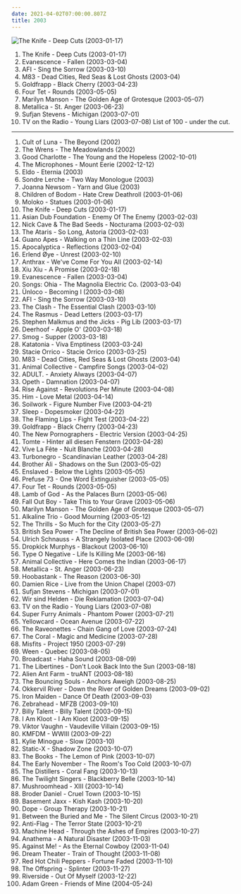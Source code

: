 ```yaml
---
date: 2021-04-02T07:00:00.807Z
title: 2003
---
```

![The Knife - Deep Cuts (2003-01-17)](http://coverartarchive.org/release/7ec39128-ef00-415d-905e-e2764e337193/9196624679-500.jpg "The Knife - Deep Cuts (2003-01-17)")
1. <span title="#electronic #electronica">The Knife - Deep Cuts (2003-01-17)</span>
2. <span title="#rock">Evanescence - Fallen (2003-03-04)</span>
3. <span title="#punk_rock #punk #alternative_rock">AFI - Sing the Sorrow (2003-03-10)</span>
4. <span title="#electronic #shoegaze">M83 - Dead Cities, Red Seas & Lost Ghosts (2003-04)</span>
5. <span title="#electronic #electronica">Goldfrapp - Black Cherry (2003-04-23)</span>
6. <span title="#electronic">Four Tet - Rounds (2003-05-05)</span>
7. <span title="#industrial_metal">Marilyn Manson - The Golden Age of Grotesque (2003-05-07)</span>
8. <span title="#heavy_metal #metal #thrash_metal">Metallica - St. Anger (2003-06-23)</span>
9. <span title="#2003">Sufjan Stevens - Michigan (2003-07-01)</span>
10. <span title="#2003 #post_rock_experimental #chill_time #experimental #indie_rock #solitude">TV on the Radio - Young Liars (2003-07-08)</span>
List of 100 - under the cut.
<!-- more -->
-----
1. <span title="#sludge #doom_metal">Cult of Luna - The Beyond (2002)</span>
2. <span title="#2003 #indie">The Wrens - The Meadowlands (2002)</span>
3. <span title="#punk_rock #pop_punk #rock">Good Charlotte - The Young and the Hopeless (2002-10-01)</span>
4. <span title="#avant_folk #2003 #psychedelic_folk">The Microphones - Mount Eerie (2002-12-12)</span>
5. <span title="#2003">Eldo - Eternia (2003)</span>
6. <span title="#singer_songwriter #albums_i_played_hell_out_of #two_way_monologue">Sondre Lerche - Two Way Monologue (2003)</span>
7. <span title="#2003 #folk #female_vocalists #singer_songwriter">Joanna Newsom - Yarn and Glue (2003)</span>
8. <span title="#melodic_death_metal">Children of Bodom - Hate Crew Deathroll (2003-01-06)</span>
9. <span title="#electronic #trip_hop">Moloko - Statues (2003-01-06)</span>
10. <span title="#electronic #electronica">The Knife - Deep Cuts (2003-01-17)</span>
11. <span title="#2003 #electronic #dub">Asian Dub Foundation - Enemy Of The Enemy (2003-02-03)</span>
12. <span title="#2003">Nick Cave & The Bad Seeds - Nocturama (2003-02-03)</span>
13. <span title="#rock #punk_rock #pop_punk #alternative">The Ataris - So Long, Astoria (2003-02-03)</span>
14. <span title="#alternative_rock">Guano Apes - Walking on a Thin Line (2003-02-03)</span>
15. <span title="#symphonic_metal #cello_metal #instrumental">Apocalyptica - Reflections (2003-02-04)</span>
16. <span title="#electronic">Erlend Øye - Unrest (2003-02-10)</span>
17. <span title="#thrash_metal">Anthrax - We've Come For You All (2003-02-14)</span>
18. <span title="#experimental">Xiu Xiu - A Promise (2003-02-18)</span>
19. <span title="#rock">Evanescence - Fallen (2003-03-04)</span>
20. <span title="#2003">Songs: Ohia - The Magnolia Electric Co. (2003-03-04)</span>
21. <span title="#2003 #alternative_metal #nu_metal">Ünloco - Becoming I (2003-03-08)</span>
22. <span title="#punk_rock #punk #alternative_rock">AFI - Sing the Sorrow (2003-03-10)</span>
23. <span title="#punk_rock #british #punk">The Clash - The Essential Clash (2003-03-10)</span>
24. <span title="#rock">The Rasmus - Dead Letters (2003-03-17)</span>
25. <span title="#2003 #indie_rock">Stephen Malkmus and the Jicks - Pig Lib (2003-03-17)</span>
26. <span title="#2003 #indie_rock #indie">Deerhoof - Apple O' (2003-03-18)</span>
27. <span title="#2003 #nice">Smog - Supper (2003-03-18)</span>
28. <span title="#doom_metal">Katatonia - Viva Emptiness (2003-03-24)</span>
29. <span title="#pop">Stacie Orrico - Stacie Orrico (2003-03-25)</span>
30. <span title="#electronic #shoegaze">M83 - Dead Cities, Red Seas & Lost Ghosts (2003-04)</span>
31. <span title="#folk #experimental #ambient">Animal Collective - Campfire Songs (2003-04-02)</span>
32. <span title="#2003 #neo_electro">ADULT. - Anxiety Always (2003-04-07)</span>
33. <span title="#progressive_rock">Opeth - Damnation (2003-04-07)</span>
34. <span title="#punk #punk_rock #melodic_hardcore">Rise Against - Revolutions Per Minute (2003-04-08)</span>
35. <span title="#love_metal #him">Him - Love Metal (2003-04-14)</span>
36. <span title="#melodic_death_metal">Soilwork - Figure Number Five (2003-04-21)</span>
37. <span title="#doom_metal #stoner_metal">Sleep - Dopesmoker (2003-04-22)</span>
38. <span title="#2003 #the_flaming_lips">The Flaming Lips - Fight Test (2003-04-22)</span>
39. <span title="#electronic #electronica">Goldfrapp - Black Cherry (2003-04-23)</span>
40. <span title="#2003">The New Pornographers - Electric Version (2003-04-25)</span>
41. <span title="#2003 #hamburger_schule">Tomte - Hinter all diesen Fenstern (2003-04-28)</span>
42. <span title="#electronic #electroclash #synthpop #electro #electro_pop">Vive La Fête - Nuit Blanche (2003-04-28)</span>
43. <span title="#2003">Turbonegro - Scandinavian Leather (2003-04-28)</span>
44. <span title="#2003 #hip_hop #underground_hip_hop #ryhmesayers #rap_underground">Brother Ali - Shadows on the Sun (2003-05-02)</span>
45. <span title="#black_metal #progressive_black_metal #progressive_metal">Enslaved - Below the Lights (2003-05-05)</span>
46. <span title="#electronic">Prefuse 73 - One Word Extinguisher (2003-05-05)</span>
47. <span title="#electronic">Four Tet - Rounds (2003-05-05)</span>
48. <span title="#groove_metal #metalcore #thrash_metal">Lamb of God - As the Palaces Burn (2003-05-06)</span>
49. <span title="#pop_punk #emo #punk">Fall Out Boy - Take This to Your Grave (2003-05-06)</span>
50. <span title="#industrial_metal">Marilyn Manson - The Golden Age of Grotesque (2003-05-07)</span>
51. <span title="#punk_rock">Alkaline Trio - Good Mourning (2003-05-12)</span>
52. <span title="#2003">The Thrills - So Much for the City (2003-05-27)</span>
53. <span title="#2003 #indie_rock">British Sea Power - The Decline of British Sea Power (2003-06-02)</span>
54. <span title="#electronic #ambient">Ulrich Schnauss - A Strangely Isolated Place (2003-06-09)</span>
55. <span title="#punk #punk_rock">Dropkick Murphys - Blackout (2003-06-10)</span>
56. <span title="#gothic_metal">Type O Negative - Life Is Killing Me (2003-06-16)</span>
57. <span title="#experimental">Animal Collective - Here Comes the Indian (2003-06-17)</span>
58. <span title="#heavy_metal #metal #thrash_metal">Metallica - St. Anger (2003-06-23)</span>
59. <span title="#rock #alternative_rock">Hoobastank - The Reason (2003-06-30)</span>
60. <span title="#2003">Damien Rice - Live from the Union Chapel (2003-07)</span>
61. <span title="#2003">Sufjan Stevens - Michigan (2003-07-01)</span>
62. <span title="#german">Wir sind Helden - Die Reklamation (2003-07-04)</span>
63. <span title="#2003 #post_rock_experimental #chill_time #experimental #indie_rock #solitude">TV on the Radio - Young Liars (2003-07-08)</span>
64. <span title="#2003">Super Furry Animals - Phantom Power (2003-07-21)</span>
65. <span title="#rock #pop_punk #yellowcard">Yellowcard - Ocean Avenue (2003-07-22)</span>
66. <span title="#2003">The Raveonettes - Chain Gang of Love (2003-07-24)</span>
67. <span title="#2003">The Coral - Magic and Medicine (2003-07-28)</span>
68. <span title="#2003 #punk #punk_rock">Misfits - Project 1950 (2003-07-29)</span>
69. <span title="#2003">Ween - Quebec (2003-08-05)</span>
70. <span title="#2003">Broadcast - Haha Sound (2003-08-09)</span>
71. <span title="#2003">The Libertines - Don't Look Back Into the Sun (2003-08-18)</span>
72. <span title="#alternative_rock #2003 #alternative #alternative_metal">Alien Ant Farm - truANT (2003-08-18)</span>
73. <span title="#2003 #punk_rock">The Bouncing Souls - Anchors Aweigh (2003-08-25)</span>
74. <span title="#2003">Okkervil River - Down the River of Golden Dreams (2003-09-02)</span>
75. <span title="#heavy_metal">Iron Maiden - Dance Of Death (2003-09-03)</span>
76. <span title="#punk_rock #rapcore">Zebrahead - MFZB (2003-09-10)</span>
77. <span title="#punk_rock">Billy Talent - Billy Talent (2003-09-15)</span>
78. <span title="#2003">I Am Kloot - I Am Kloot (2003-09-15)</span>
79. <span title="#hip_hop">Viktor Vaughn - Vaudeville Villain (2003-09-15)</span>
80. <span title="#industrial #industrial_metal">KMFDM - WWIII (2003-09-22)</span>
81. <span title="#2003 #pop #dance">Kylie Minogue - Slow (2003-10)</span>
82. <span title="#industrial_metal">Static-X - Shadow Zone (2003-10-07)</span>
83. <span title="#experimental">The Books - The Lemon of Pink (2003-10-07)</span>
84. <span title="#the_early_november #indie">The Early November - The Room's Too Cold (2003-10-07)</span>
85. <span title="#punk_rock #punk">The Distillers - Coral Fang (2003-10-13)</span>
86. <span title="#2003 #indie #alternative">The Twilight Singers - Blackberry Belle (2003-10-14)</span>
87. <span title="#alternative_metal #metal #nu_metal #mushroomhead">Mushroomhead - XIII (2003-10-14)</span>
88. <span title="#2003 #indie_rock">Broder Daniel - Cruel Town (2003-10-15)</span>
89. <span title="#electronic #dance">Basement Jaxx - Kish Kash (2003-10-20)</span>
90. <span title="#industrial_metal #nu_metal">Dope - Group Therapy (2003-10-21)</span>
91. <span title="#progressive_metal #metalcore">Between the Buried and Me - The Silent Circus (2003-10-21)</span>
92. <span title="#punk_rock">Anti-Flag - The Terror State (2003-10-21)</span>
93. <span title="#thrash_metal #groove_metal">Machine Head - Through the Ashes of Empires (2003-10-27)</span>
94. <span title="#progressive_rock">Anathema - A Natural Disaster (2003-11-03)</span>
95. <span title="#punk">Against Me! - As the Eternal Cowboy (2003-11-04)</span>
96. <span title="#progressive_metal">Dream Theater - Train of Thought (2003-11-08)</span>
97. <span title="#2003 #00_s #rhcp_singles">Red Hot Chili Peppers - Fortune Faded (2003-11-10)</span>
98. <span title="#punk_rock">The Offspring - Splinter (2003-11-27)</span>
99. <span title="#progressive_rock">Riverside - Out Of Myself (2003-12-22)</span>
100. <span title="#2003 #indie">Adam Green - Friends of Mine (2004-05-24)</span>
